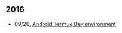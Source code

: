 

## 2016

 + 09/20, [Android Termux Dev environment](/blog/2016/09/20/Android-Termux-Dev-environment.html)
